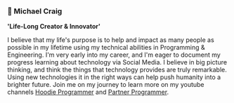 ### 🤖 Michael Craig

**'Life-Long Creator & Innovator'**

I believe that my life's purpose is to help and impact as many people as possible in my lifetime using my technical abilities in Programming & Engineering. I'm very early into my career, and I'm eager to document my progress learning about technology via Social Media. I believe in big picture thinking, and think the things that technology provides are truly remarkable. Using new technologies it in the right ways can help push humanity into a brighter future. Join me on my journey to learn more on my youtube channels [Hoodie Programmer](https://www.youtube.com/@HoodieProgrammer) and [Partner Programmer](https://www.youtube.com/@PartnerProgrammer).
